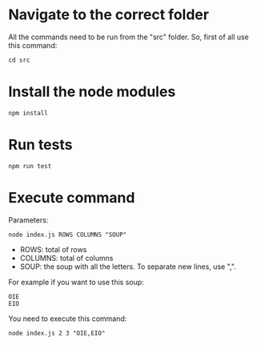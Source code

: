 # Navigate to the correct folder
All the commands need to be run from the "src" folder. So, first of all use this command:
```
cd src
```

# Install the node modules
```
npm install
```

# Run tests
```
npm run test
```

# Execute command
Parameters:
```
node index.js ROWS COLUMNS "SOUP"
```
* ROWS: total of rows
* COLUMNS: total of columns
* SOUP: the soup with all the letters. To separate new lines, use ",".

For example if you want to use this soup:
```
OIE
EIO
```
You need to execute this command:
```
node index.js 2 3 "OIE,EIO"
```


